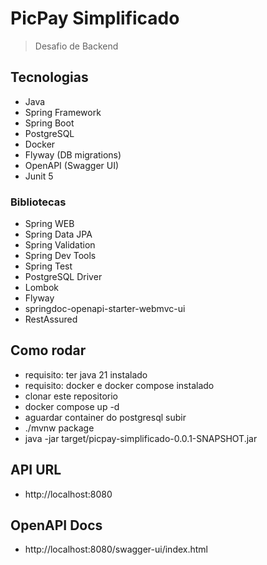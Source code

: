 # PicPay Simplificado

> Desafio de Backend

## Tecnologias

- Java
- Spring Framework
- Spring Boot
- PostgreSQL
- Docker
- Flyway (DB migrations)
- OpenAPI (Swagger UI)
- Junit 5

### Bibliotecas

- Spring WEB
- Spring Data JPA
- Spring Validation
- Spring Dev Tools
- Spring Test
- PostgreSQL Driver
- Lombok
- Flyway
- springdoc-openapi-starter-webmvc-ui
- RestAssured

## Como rodar

- requisito: ter java 21 instalado
- requisito: docker e docker compose instalado
- clonar este repositorio
- docker compose up -d
- aguardar container do postgresql subir
- ./mvnw package
- java -jar target/picpay-simplificado-0.0.1-SNAPSHOT.jar

## API URL

- http://localhost:8080

## OpenAPI Docs

- http://localhost:8080/swagger-ui/index.html
